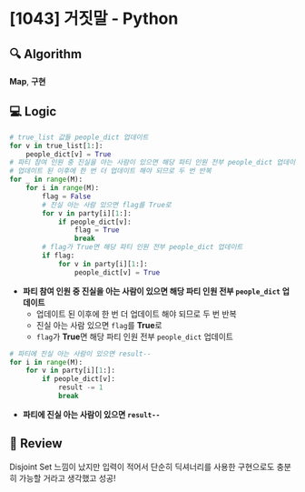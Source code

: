 # [1043] 거짓말 - Python

## 🔍 Algorithm
**Map**, **구현**

## 💻 Logic

```Python
# true_list 값들 people_dict 업데이트
for v in true_list[1:]:
    people_dict[v] = True
# 파티 참여 인원 중 진실을 아는 사람이 있으면 해당 파티 인원 전부 people_dict 업데이트
# 업데이트 된 이후에 한 번 더 업데이트 해야 되므로 두 번 반복
for _ in range(M):
    for i in range(M):
        flag = False
        # 진실 아는 사람 있으면 flag를 True로
        for v in party[i][1:]:
            if people_dict[v]:
                flag = True
                break
        # flag가 True면 해당 파티 인원 전부 people_dict 업데이트
        if flag:
            for v in party[i][1:]:
                people_dict[v] = True
```
- **파티 참여 인원 중 진실을 아는 사람이 있으면 해당 파티 인원 전부 `people_dict` 업데이트**  
    - 업데이트 된 이후에 한 번 더 업데이트 해야 되므로 두 번 반복  
    - 진실 아는 사람 있으면 `flag`를 **True**로  
    - `flag`가 **True**면 해당 파티 인원 전부 `people_dict` 업데이트  

```Python
# 파티에 진실 아는 사람이 있으면 result--
for i in range(M):
    for v in party[i][1:]:
        if people_dict[v]:
            result -= 1
            break
```
- **파티에 진실 아는 사람이 있으면 `result--`**  

## 📝 Review

Disjoint Set 느낌이 났지만 입력이 적어서 단순히 딕셔너리를 사용한 구현으로도 충분히 가능할 거라고 생각했고 성공!